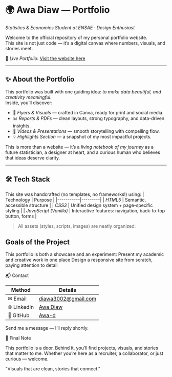 # 🌍 Awa Diaw — Portfolio

*Statistics & Economics Student at ENSAE · Design Enthusiast*

Welcome to the official repository of my personal portfolio website.  
This site is not just code — it’s a digital canvas where numbers, visuals, and stories meet.

🔗 *Live Portfolio:* [Visit the website here](https://your-link-goes-here.com)

---

## ✨ About the Portfolio

This portfolio was built with one guiding idea: *to make data beautiful, and creativity meaningful*.  
Inside, you’ll discover:

- 🎨 *Flyers & Visuals* — crafted in Canva, ready for print and social media.  
- 📊 *Reports & PDFs* — clean layouts, strong typography, and data-driven insights.  
- 🎥 *Videos & Presentations* — smooth storytelling with compelling flow.  
- 💡 *Highlights Section* — a snapshot of my most impactful projects.  

This is more than a website — it’s a *living notebook of my journey* as a future statistician, a designer at heart, and a curious human who believes that ideas deserve clarity.

---

## 🛠 Tech Stack

This site was handcrafted (no templates, no frameworks!) using:
| Technology | Purpose |
|-----------|---------|
| *HTML5* | Semantic, accessible structure |
| *CSS3*  | Unified design system + page-specific styling |
| *JavaScript (Vanilla)* | Interactive features: navigation, back-to-top button, forms |

> All assets (styles, scripts, images) are neatly organized:

## Goals of the Project

This portfolio is both a showcase and an experiment:
Present my academic and creative work in one place
Design a responsive site from scratch, paying attention to detail

📬 Contact

| Method      | Details                                           |
| ----------- | ------------------------------------------------- |
| ✉ Email    | [diawa3002@gmail.com](mailto:diawa3002@gmail.com) |
| 🌐 LinkedIn | [Awa Diaw]([https://www.linkedin.com/in/awaDiaw](https://www.linkedin.com/in/awa-diaw-51137128a/)) |
| 🐙 GitHub   | [Awa-d](https://github.com/Awa-d)                 |

Send me a message — I’ll reply shortly.

📖 Final Note

This portfolio is a door. Behind it, you’ll find projects, visuals, and stories that matter to me.
Whether you’re here as a recruiter, a collaborator, or just curious — welcome.

"Visuals that are clean, stories that connect."
